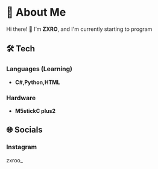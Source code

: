 # 🚀 About Me  

Hi there! 👋 I’m **ZXRO**, and I'm currently starting to program

## 🛠️ Tech
### Languages (Learning) 
- **C#,Python,HTML**

### Hardware
- **M5stickC plus2**

 ## 🌐 Socials
### Instagram
zxroo_

